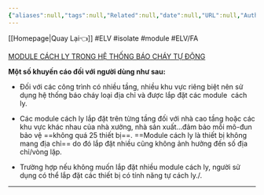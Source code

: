 ```yaml
---
{"aliases":null,"tags":null,"Related":null,"date":null,"URL":null,"Author":null,"dg-publish":true,"image":null,"permalink":"/Electric Engineer/ELV/Báo cháy -Fire alarm system/Module Cách ly/","dgPassFrontmatter":true,"noteIcon":"2","created":"2024-02-29T09:58:37.204+07:00","updated":"2024-03-13T10:53:06.899+07:00"}
---
```


 [[Homepage\|Quay Lại👈]]
 #ELV #isolate #module #ELV/FA
 


[MODULE CÁCH LY TRONG HỆ THỐNG BÁO CHÁY TỰ ĐỘNG](http://pccc24h.vn/module-cach-ly-trong-he-thong-bao-chay-tu-dong#:~:text=Module%20c%C3%A1ch%20ly%20l%C3%A0%20m%E1%BB%99t,v%E1%BA%ABn%20ti%E1%BA%BFp%20t%E1%BB%A5c%20ho%E1%BA%A1t%20%C4%91%E1%BB%99ng.)

**Một số khuyến cáo đối với người dùng như sau:**

- Đối với các công trình có nhiều tầng, nhiều khu vực riêng biệt nên sử dụng hệ thống báo cháy loại địa chỉ và được lắp đặt các module  cách ly.

- Các module cách ly lắp đặt trên từng tầng đối với nhà cao tầng hoặc các khu vực khác nhau của nhà xưởng, nhà sản xuất…đảm bảo mỗi mô-đun bảo vệ ==không quá 25 thiết bị==. ==Module cách ly là thiết bị không mang địa chỉ== do đó lắp đặt nhiều cũng không ảnh hưởng đến số địa chỉ/vòng lặp.

- Trường hợp nếu không muốn lắp đặt nhiều module cách ly, người sử dụng có thể lắp đặt các thiết bị có tính năng tự cách ly./.
---
